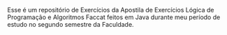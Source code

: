 Esse é um repositório de Exercícios da Apostila de Exercícios Lógica de Programação e Algoritmos Faccat feitos em Java durante meu período de estudo no segundo semestre da Faculdade.